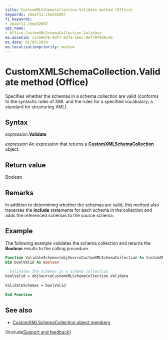 ```yaml
---
title: CustomXMLSchemaCollection.Validate method (Office)
keywords: vbaof11.chm292007
f1_keywords:
- vbaof11.chm292007
api_name:
- Office.CustomXMLSchemaCollection.Validate
ms.assetid: c1358676-9df7-83fe-1b6c-8ef70f9d9c4b
ms.date: 01/07/2019
ms.localizationpriority: medium
---
```



# CustomXMLSchemaCollection.Validate method (Office)

Specifies whether the schemas in a schema collection are valid (conforms to the syntactic rules of XML and the rules for a specified vocabulary; a standard for structuring XML).


## Syntax

_expression_.**Validate**

_expression_ An expression that returns a **[CustomXMLSchemaCollection](Office.CustomXMLSchemaCollection.md)** object.


## Return value

Boolean


## Remarks

In addition to determining whether the schemas are valid, this method also traverses the **include** statements for each schema in the collection and adds the referenced schemas to the source schema.


## Example

The following example validates the schema collection and returns the **Boolean** results to the calling procedure.


```vb
Function ValidateSchemas(objSourceCustomXMLSchemaCollection As CustomXMLSchemaCollection) 
Dim boolValid As Boolean 
 
' Validates the schemas in a schema collection. 
boolValid = objSourceCustomXMLSchemaCollection.Validate 
 
ValidateSchemas = boolValid 
   
End Function
```


## See also

- [CustomXMLSchemaCollection object members](overview/library-reference/customxmlschemacollection-members-office.md)

[!include[Support and feedback](~/includes/feedback-boilerplate.md)]